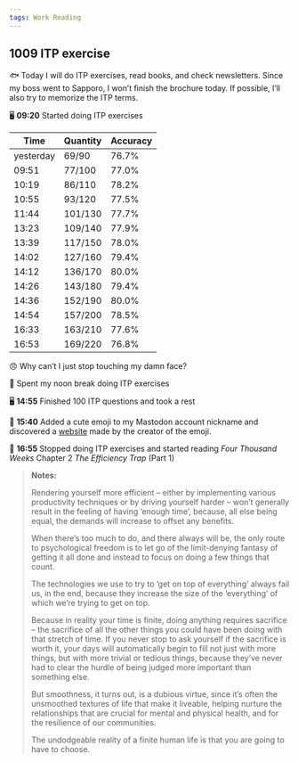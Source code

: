 ```yaml
---
tags: Work Reading
---
```


## 1009 ITP exercise 

🐟 Today I will do ITP exercises, read books, and check newsletters. Since my boss went to Sapporo, I won’t finish the brochure today. If possible, I’ll also try to memorize the ITP terms.

🖥️ **09:20** Started doing ITP exercises


|Time|Quantity|Accuracy|
|---|---|---|
|yesterday|69/90|76.7%|
|09:51|77/100 |77.0%|
|10:19|86/110 |78.2%|
|10:55|93/120 |77.5%|
|11:44|101/130|77.7%|
|13:23|109/140|77.9%|
|13:39|117/150|78.0%|
|14:02|127/160|79.4%|
|14:12|136/170|80.0%|
|14:26|143/180|79.4%|
|14:36|152/190|80.0%|
|14:54|157/200|78.5%|
|16:33|163/210|77.6%|
|16:53|169/220|76.8%|


😠 Why can’t I just stop touching my damn face?

📱 Spent my noon break doing ITP exercises

🖥️ **14:55** Finished 100 ITP questions and took a rest

🐘 **15:40** Added a cute emoji to my Mastodon account nickname and discovered a [website](http://www.motions.cat/)  made by the creator of the emoji. 

📖 **16:55** Stopped doing ITP exercises and started reading *Four Thousand Weeks* Chapter 2 *The Efficiency Trap* (Part 1)

>**Notes:**
>
>Rendering yourself more efficient – either by implementing various productivity techniques or by driving yourself harder – won’t generally result in the feeling of having ‘enough time’, because, all else being equal, the demands will increase to offset any benefits.
>
>When there’s too much to do, and there always will be, the only route to psychological freedom is to let go of the limit-denying fantasy of getting it all done and instead to focus on doing a few things that count.
>
>The technologies we use to try to ‘get on top of everything’ always fail us, in the end, because they increase the size of the ‘everything’ of which we’re trying to get on top.
>
>Because in reality your time is finite, doing anything requires sacrifice – the sacrifice of all the other things you could have been doing with that stretch of time.
>If you never stop to ask yourself if the sacrifice is worth it, your days will automatically begin to fill not just with more things, but with more trivial or tedious things, because they’ve never had to clear the hurdle of being judged more important than something else.
>
>But smoothness, it turns out, is a dubious virtue, since it’s often the unsmoothed textures of life that make it liveable, helping nurture the relationships that are crucial for mental and physical health, and for the resilience of our communities.
>
>The undodgeable reality of a finite human life is that you are going to have to choose.
